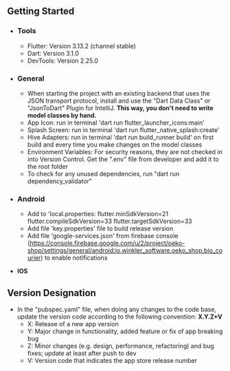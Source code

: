 
## Getting Started

- ### **Tools**
    - Flutter: Version 3.13.2 (channel stable)
    - Dart: Version 3.1.0
    - DevTools: Version 2.25.0

- ### **General**
    - When starting the project with an existing backend that uses the JSON transport protocol, install and use the "Dart Data Class" or "JsonToDart" Plugin for IntelliJ. **This way, you don't need to write model classes by hand.**
    - App Icon: run in terminal 'dart run flutter_launcher_icons:main'
    - Splash Screen: run in terminal 'dart run flutter_native_splash:create'
    - Hive Adapters: run in terminal 'dart run build_runner build'
      on first build and every time you make changes on the model classes
    - Environment Variables: For security reasons, they are not checked in into Version Control.
      Get the ".env" file from developer and add it to the root folder
    - To check for any unused dependencies, run "dart run dependency_validator"

- ### **Android**
    - Add to 'local.properties:
      flutter.minSdkVersion=21
      flutter.compileSdkVersion=33
      flutter.targetSdkVersion=33
    - Add file 'key.properties' file to build release version
    - Add file 'google-services.json' from firebase
      console (https://console.firebase.google.com/u/2/project/oeko-shop/settings/general/android:io.winkler_software.oeko_shop.bio_courier) to enable
      notifications

- **IOS**

## Version Designation

- In the "pubspec.yaml" file, when doing any changes to the code base, update the version code according to the following convention:
  **X.Y.Z+V**
    - X: Release of a new app version
    - Y: Major change in functionality, added feature or fix of app breaking bug
    - Z: Minor changes (e.g. design, performance, refactoring) and bug fixes; update at least after push to dev
    - V: Version code that indicates the app store release number


